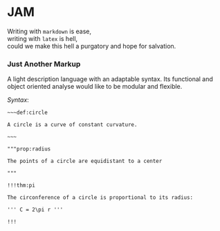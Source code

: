 # JAM 

Writing with `markdown` is ease,  
writing with `latex` is hell,   
could we make this hell a purgatory and hope for salvation.   

### Just Another Markup

A light description language with an adaptable syntax.
Its functional and object oriented analyse would like to be modular and flexible.

*Syntax*:

```
~~~def:circle

A circle is a curve of constant curvature.

~~~

"""prop:radius

The points of a circle are equidistant to a center

"""

!!!thm:pi

The circonference of a circle is proportional to its radius:

''' C = 2\pi r '''

!!!

```

